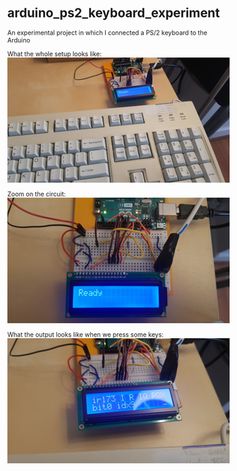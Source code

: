 # arduino_ps2_keyboard_experiment
An experimental project in which I connected a PS/2 keyboard to the Arduino

What the whole setup looks like:
![Circuit and page 1](/screenshots/setup_overview.jpg?raw=true)

Zoom on the circuit:
![Circuit and page 1](/screenshots/circuit.jpg?raw=true)

What the output looks like when we press some keys:
![Circuit and page 1](/screenshots/example_of_output.jpg?raw=true)
